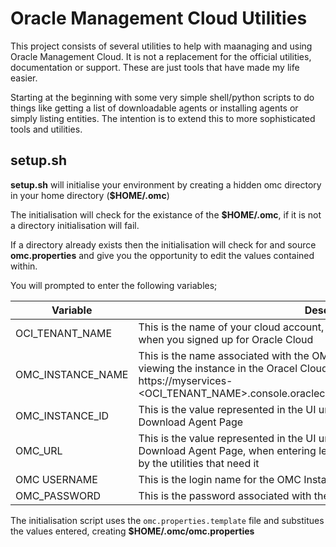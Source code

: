 # Oracle Management Cloud Utilities

This project consists of several utilities to help with maanaging and using Oracle Management Cloud.  It is not a replacement for the official utilities, documentation or support.  These are just tools that have made my life easier.

Starting at the beginning with some very simple shell/python scripts to do things like getting a list of downloadable agents or installing agents or simply listing entities.  The intention is to extend this to more sophisticated tools and utilities.

## setup.sh
**setup.sh** will initialise your environment by creating a hidden omc directory in your home directory (**$HOME/.omc**)

The initialisation will check for the existance of the **$HOME/.omc**, if it is not a directory initialisation will fail.  

If a directory already exists then the initialisation will check for and source **omc.properties** and give you the opportunity to edit the values contained within.

You will prompted to enter the following variables;

Variable | Description
-------- | -----------
OCI_TENANT_NAME | This is the name of your cloud account, this is the name of the account you used when you signed up for Oracle Cloud
OMC_INSTANCE_NAME | This is the name associated with the OMC Instance, this is the name displayed in viewing the instance in the Oracel Cloud MyServices Console which is access via https://myservices-<OCI_TENANT_NAME>.console.oraclecloud.com/mycloud/cloudportal/cloudHome
OMC_INSTANCE_ID | This is the value represented in the UI under the Administartion -> Agents -> Download Agent Page
OMC_URL | This is the value represented in the UI under the Administartion -> Agents -> Download Agent Page, when entering leave off the https:// as this will get added by the utilities that need it
OMC USERNAME | This is the login name for the OMC Instance
OMC_PASSWORD | This is the password associated with the OMC_USERNAME parameter

The initialisation script uses the `omc.properties.template` file and substitues the values entered, creating **$HOME/.omc/omc.properties**
